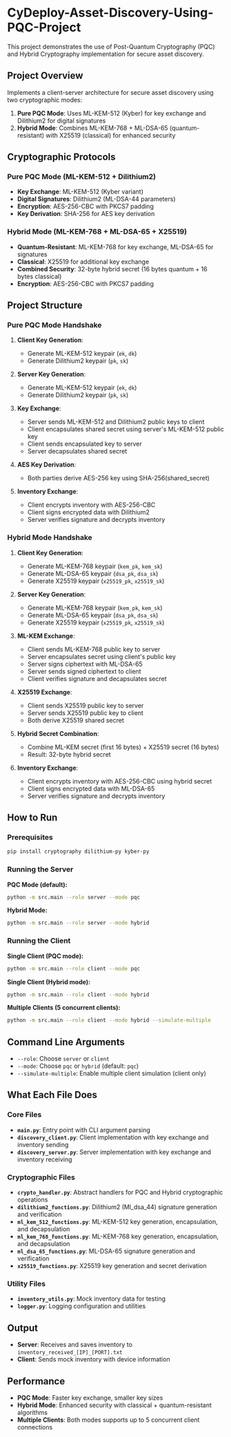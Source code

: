 # CyDeploy-Asset-Discovery-Using-PQC-Project

This project demonstrates the use of Post-Quantum Cryptography (PQC) and Hybrid Cryptography implementation for secure asset discovery.

## Project Overview

Implements a client-server architecture for secure asset discovery using two cryptographic modes:

1. **Pure PQC Mode**: Uses ML-KEM-512 (Kyber) for key exchange and Dilithium2 for digital signatures
2. **Hybrid Mode**: Combines ML-KEM-768 + ML-DSA-65 (quantum-resistant) with X25519 (classical) for enhanced security

## Cryptographic Protocols

### Pure PQC Mode (ML-KEM-512 + Dilithium2)
- **Key Exchange**: ML-KEM-512 (Kyber variant)
- **Digital Signatures**: Dilithium2 (ML-DSA-44 parameters)
- **Encryption**: AES-256-CBC with PKCS7 padding
- **Key Derivation**: SHA-256 for AES key derivation

### Hybrid Mode (ML-KEM-768 + ML-DSA-65 + X25519)
- **Quantum-Resistant**: ML-KEM-768 for key exchange, ML-DSA-65 for signatures
- **Classical**: X25519 for additional key exchange
- **Combined Security**: 32-byte hybrid secret (16 bytes quantum + 16 bytes classical)
- **Encryption**: AES-256-CBC with PKCS7 padding

## Project Structure

### Pure PQC Mode Handshake

1. **Client Key Generation**:
   - Generate ML-KEM-512 keypair (`ek`, `dk`)
   - Generate Dilithium2 keypair (`pk`, `sk`)

2. **Server Key Generation**:
   - Generate ML-KEM-512 keypair (`ek`, `dk`)
   - Generate Dilithium2 keypair (`pk`, `sk`)

3. **Key Exchange**:
   - Server sends ML-KEM-512 and Dilithium2 public keys to client
   - Client encapsulates shared secret using server's ML-KEM-512 public key
   - Client sends encapsulated key to server
   - Server decapsulates shared secret

4. **AES Key Derivation**:
   - Both parties derive AES-256 key using SHA-256(shared_secret)

5. **Inventory Exchange**:
   - Client encrypts inventory with AES-256-CBC
   - Client signs encrypted data with Dilithium2
   - Server verifies signature and decrypts inventory

### Hybrid Mode Handshake

1. **Client Key Generation**:
   - Generate ML-KEM-768 keypair (`kem_pk`, `kem_sk`)
   - Generate ML-DSA-65 keypair (`dsa_pk`, `dsa_sk`)
   - Generate X25519 keypair (`x25519_pk`, `x25519_sk`)

2. **Server Key Generation**:
   - Generate ML-KEM-768 keypair (`kem_pk`, `kem_sk`)
   - Generate ML-DSA-65 keypair (`dsa_pk`, `dsa_sk`)
   - Generate X25519 keypair (`x25519_pk`, `x25519_sk`)

3. **ML-KEM Exchange**:
   - Client sends ML-KEM-768 public key to server
   - Server encapsulates secret using client's public key
   - Server signs ciphertext with ML-DSA-65
   - Server sends signed ciphertext to client
   - Client verifies signature and decapsulates secret

4. **X25519 Exchange**:
   - Client sends X25519 public key to server
   - Server sends X25519 public key to client
   - Both derive X25519 shared secret

5. **Hybrid Secret Combination**:
   - Combine ML-KEM secret (first 16 bytes) + X25519 secret (16 bytes)
   - Result: 32-byte hybrid secret

6. **Inventory Exchange**:
   - Client encrypts inventory with AES-256-CBC using hybrid secret
   - Client signs encrypted data with ML-DSA-65
   - Server verifies signature and decrypts inventory

## How to Run

### Prerequisites
```bash
pip install cryptography dilithium-py kyber-py
```

### Running the Server

**PQC Mode (default):**
```bash
python -m src.main --role server --mode pqc
```

**Hybrid Mode:**
```bash
python -m src.main --role server --mode hybrid
```

### Running the Client

**Single Client (PQC mode):**
```bash
python -m src.main --role client --mode pqc
```

**Single Client (Hybrid mode):**
```bash
python -m src.main --role client --mode hybrid
```

**Multiple Clients (5 concurrent clients):**
```bash
python -m src.main --role client --mode hybrid --simulate-multiple
```

## Command Line Arguments

- `--role`: Choose `server` or `client`
- `--mode`: Choose `pqc` or `hybrid` (default: `pqc`)
- `--simulate-multiple`: Enable multiple client simulation (client only)

## What Each File Does

### Core Files
- **`main.py`**: Entry point with CLI argument parsing
- **`discovery_client.py`**: Client implementation with key exchange and inventory sending
- **`discovery_server.py`**: Server implementation with key exchange and inventory receiving

### Cryptographic Files
- **`crypto_handler.py`**: Abstract handlers for PQC and Hybrid cryptographic operations
- **`dilithium2_functions.py`**: Dilithium2 (Ml_dsa_44) signature generation and verification
- **`ml_kem_512_functions.py`**: ML-KEM-512 key generation, encapsulation, and decapsulation
- **`ml_kem_768_functions.py`**: ML-KEM-768 key generation, encapsulation, and decapsulation
- **`ml_dsa_65_functions.py`**: ML-DSA-65 signature generation and verification
- **`x25519_functions.py`**: X25519 key generation and secret derivation

### Utility Files
- **`inventory_utils.py`**: Mock inventory data for testing
- **`logger.py`**: Logging configuration and utilities

## Output

- **Server**: Receives and saves inventory to `inventory_received_[IP]_[PORT].txt`
- **Client**: Sends mock inventory with device information

## Performance

- **PQC Mode**: Faster key exchange, smaller key sizes
- **Hybrid Mode**: Enhanced security with classical + quantum-resistant algorithms
- **Multiple Clients**: Both modes supports up to 5 concurrent client connections

